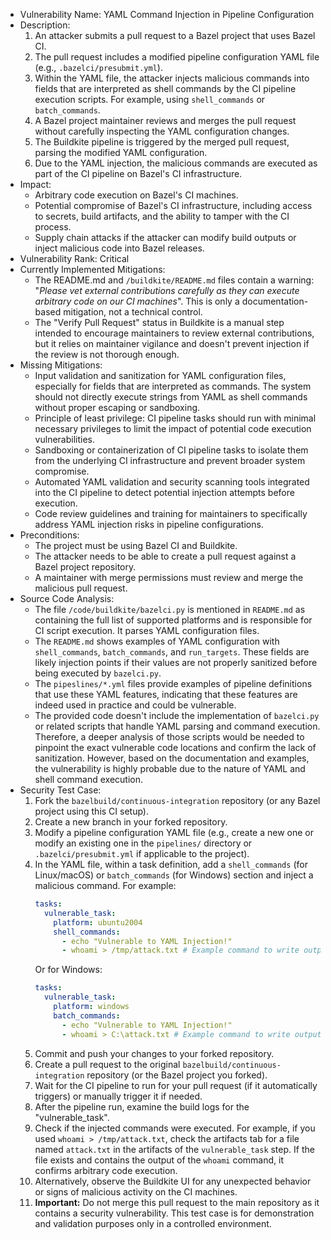 * Vulnerability Name: YAML Command Injection in Pipeline Configuration
* Description:
    1. An attacker submits a pull request to a Bazel project that uses Bazel CI.
    2. The pull request includes a modified pipeline configuration YAML file (e.g., `.bazelci/presubmit.yml`).
    3. Within the YAML file, the attacker injects malicious commands into fields that are interpreted as shell commands by the CI pipeline execution scripts. For example, using `shell_commands` or `batch_commands`.
    4. A Bazel project maintainer reviews and merges the pull request without carefully inspecting the YAML configuration changes.
    5. The Buildkite pipeline is triggered by the merged pull request, parsing the modified YAML configuration.
    6. Due to the YAML injection, the malicious commands are executed as part of the CI pipeline on Bazel's CI infrastructure.
* Impact:
    - Arbitrary code execution on Bazel's CI machines.
    - Potential compromise of Bazel's CI infrastructure, including access to secrets, build artifacts, and the ability to tamper with the CI process.
    - Supply chain attacks if the attacker can modify build outputs or inject malicious code into Bazel releases.
* Vulnerability Rank: Critical
* Currently Implemented Mitigations:
    - The README.md and `/buildkite/README.md` files contain a warning: "*Please vet external contributions carefully as they can execute arbitrary code on our CI machines*". This is only a documentation-based mitigation, not a technical control.
    - The "Verify Pull Request" status in Buildkite is a manual step intended to encourage maintainers to review external contributions, but it relies on maintainer vigilance and doesn't prevent injection if the review is not thorough enough.
* Missing Mitigations:
    - Input validation and sanitization for YAML configuration files, especially for fields that are interpreted as commands. The system should not directly execute strings from YAML as shell commands without proper escaping or sandboxing.
    - Principle of least privilege: CI pipeline tasks should run with minimal necessary privileges to limit the impact of potential code execution vulnerabilities.
    - Sandboxing or containerization of CI pipeline tasks to isolate them from the underlying CI infrastructure and prevent broader system compromise.
    - Automated YAML validation and security scanning tools integrated into the CI pipeline to detect potential injection attempts before execution.
    - Code review guidelines and training for maintainers to specifically address YAML injection risks in pipeline configurations.
* Preconditions:
    - The project must be using Bazel CI and Buildkite.
    - The attacker needs to be able to create a pull request against a Bazel project repository.
    - A maintainer with merge permissions must review and merge the malicious pull request.
* Source Code Analysis:
    - The file `/code/buildkite/bazelci.py` is mentioned in `README.md` as containing the full list of supported platforms and is responsible for CI script execution. It parses YAML configuration files.
    - The `README.md` shows examples of YAML configuration with `shell_commands`, `batch_commands`, and `run_targets`. These fields are likely injection points if their values are not properly sanitized before being executed by `bazelci.py`.
    - The `pipeslines/*.yml` files provide examples of pipeline definitions that use these YAML features, indicating that these features are indeed used in practice and could be vulnerable.
    - The provided code doesn't include the implementation of `bazelci.py` or related scripts that handle YAML parsing and command execution. Therefore, a deeper analysis of those scripts would be needed to pinpoint the exact vulnerable code locations and confirm the lack of sanitization. However, based on the documentation and examples, the vulnerability is highly probable due to the nature of YAML and shell command execution.
* Security Test Case:
    1. Fork the `bazelbuild/continuous-integration` repository (or any Bazel project using this CI setup).
    2. Create a new branch in your forked repository.
    3. Modify a pipeline configuration YAML file (e.g., create a new one or modify an existing one in the `pipelines/` directory or `.bazelci/presubmit.yml` if applicable to the project).
    4. In the YAML file, within a task definition, add a `shell_commands` (for Linux/macOS) or `batch_commands` (for Windows) section and inject a malicious command. For example:
        ```yaml
        tasks:
          vulnerable_task:
            platform: ubuntu2004
            shell_commands:
              - echo "Vulnerable to YAML Injection!"
              - whoami > /tmp/attack.txt # Example command to write output to a file
        ```
        Or for Windows:
        ```yaml
        tasks:
          vulnerable_task:
            platform: windows
            batch_commands:
              - echo "Vulnerable to YAML Injection!"
              - whoami > C:\attack.txt # Example command to write output to a file
        ```
    5. Commit and push your changes to your forked repository.
    6. Create a pull request to the original `bazelbuild/continuous-integration` repository (or the Bazel project you forked).
    7. Wait for the CI pipeline to run for your pull request (if it automatically triggers) or manually trigger it if needed.
    8. After the pipeline run, examine the build logs for the "vulnerable_task".
    9. Check if the injected commands were executed. For example, if you used `whoami > /tmp/attack.txt`, check the artifacts tab for a file named `attack.txt` in the artifacts of the `vulnerable_task` step. If the file exists and contains the output of the `whoami` command, it confirms arbitrary code execution.
    10. Alternatively, observe the Buildkite UI for any unexpected behavior or signs of malicious activity on the CI machines.
    11. **Important:** Do not merge this pull request to the main repository as it contains a security vulnerability. This test case is for demonstration and validation purposes only in a controlled environment.
